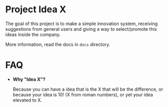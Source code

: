 # Project Idea X

The goal of this project is to make a simple innovation system, receiving suggestions from general users and giving a way to select/promote this ideas inside the company.

More information, read the docs in ```docs``` directory.

# FAQ

* **Why "Idea X"?**

   Because you can have a idea that is the X that will be the difference, or because your idea is 10! (X from roman numbers), or yet your idea elevated to X.
